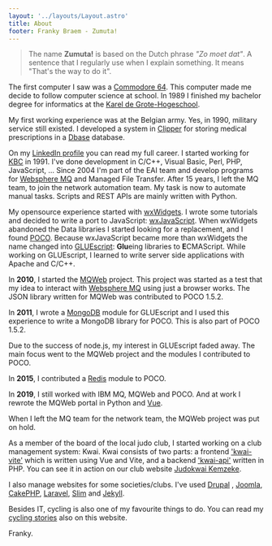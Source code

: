 ```yaml
---
layout: '../layouts/Layout.astro'
title: About
footer: Franky Braem - Zumuta!
---
```


> The name **Zumuta!** is based on the Dutch phrase *"Zo moet dat"*. A sentence that I 
> regularly use when I explain something. It means "That's the way to do it".

The first computer I saw was a [Commodore 64](http://en.wikipedia.org/wiki/Commodore_64).
This computer made me decide to follow computer science at school. In 1989 I
finished my bachelor degree for informatics at the [Karel de Grote-Hogeschool](http://www.kdg.be/kdg-in-english).

My first working experience was at the Belgian army. Yes, in 1990, military
service still existed. I developed a system in [Clipper](http://en.wikipedia.org/wiki/Clipper_(programming_language)) for storing medical
prescriptions in a [Dbase](http://en.wikipedia.org/wiki/DBASE) database.

On my [LinkedIn profile](http://be.linkedin.com/in/frankybraem/) you can read
my full career. I started working for [KBC](http://www.kbc.be) in 1991. I've
done development in C/C++, Visual Basic, Perl, PHP, JavaScript, ... Since 2004
I'm part of the EAI team and develop programs for [Websphere MQ](https://www.ibm.com/products/mq) 
and Managed File Transfer. After 15 years, I left the MQ team, to join the network
automation team. My task is now to automate manual tasks. Scripts and REST APIs
are mainly written with Python.

My opensource experience started with [wxWidgets](http://www.wxwidgets.org).
I wrote some tutorials and decided to write a port to JavaScript:
[wxJavaScript](http://www.wxjavascript.net). When wxWidgets abandoned
the Data libraries I started looking for a replacement, and I found [POCO](http://www.pocoproject.org).
Because wxJavaScript became more than wxWidgets the name changed into
 [GLUEscript](http://gluescript.sf.net): **Glu**eing libraries to **E**CMAScript.
While working on GLUEscript, I learned to write server side applications with
Apache and C/C++.

In **2010**, I started the [MQWeb](http://www.mqweb.org) project. This project was started
as a test that my idea to interact with [Websphere MQ](http://www-03.ibm.com/software/products/en/wmq)
using just a browser works. The JSON library written for MQWeb was contributed to POCO 1.5.2.

In **2011**, I wrote a [MongoDB](http://mongodb.org) module for GLUEscript and I used this experience
to write a MongoDB library for POCO. This is also part of POCO 1.5.2.

Due to the success of node.js, my interest in GLUEscript faded away. The
 main focus went to the MQWeb project and the modules I contributed to POCO.

In **2015**, I contributed a [Redis](http://redis.io) module to POCO.

In **2019**, I still worked with IBM MQ, MQWeb and POCO. And at work I rewrote the
MQWeb portal in Python and [Vue](https://vuejs.org/).

When I left the MQ team for the network team, the MQWeb project was put on hold.

As a member of the board of the local judo club, I started working on a club
management system: Kwai. Kwai consists of two parts: a frontend ['kwai-vite'](https://github.com/fbraem/kwai-vite)
which is written using Vue and Vite, and a backend ['kwai-api'](https://github.com/fbraem/kwai-api) written in PHP.
You can see it in action on our club website [Judokwai Kemzeke](https://www.judokwaikemzeke.be).

I also manage websites for some societies/clubs. I've used [Drupal](http://www.drupal.org)
, [Joomla](http://www.joomla.org), [CakePHP](http://www.cakephp.org),
[Laravel](http://laravel.com), [Slim](https://www.slimframework.com/) and [Jekyll](http://www.jekyllrb.com).

Besides IT, cycling is also one of my favourite things to do. You can read
my [cycling stories](/cycling) also on this website.

Franky.

